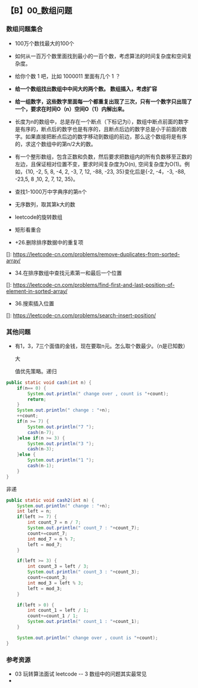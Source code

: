 ## 【B】00_数组问题



###  数组问题集合

- 100万个数找最大的100个
- 如何从一百万个数里面找到最小的一百个数，考虑算法的时间复杂度和空间复杂度。
- 给你个数 1 吧，比如 1000011 里面有几个 1 ？
- **给一个数组找出数组中中间大的两个数。** **数组插入，考虑扩容**
- **给一组数字，这些数字里面每一个都重复出现了三次，只有一个数字只出现了一个，要求在时间O（n）空间O（1）内解出来。**
- 长度为n的数组中，总是存在一个断点（下标记为i），数组中断点前面的数字是有序的，断点后的数字也是有序的，且断点后边的数字总是小于前面的数字。如果直接把断点后边的数字移动到数组的前边，那么这个数组将是有序的，求这个数组中的第n/2大的数。
- 有一个整形数组，包含正数和负数，然后要求把数组内的所有负数移至正数的左边，且保证相对位置不变，要求时间复杂度为O(n), 空间复杂度为O(1)。例如，{10, -2, 5, 8, -4, 2, -3, 7, 12, -88, -23, 35}变化后是{-2, -4，-3, -88, -23,5, 8 ,10, 2, 7, 12, 35}。
- 查找1-1000万中字典序的第n个
- 无序数列，取其第k大的数
- leetcode的旋转数组
- 矩形看重合 

- +26.删除排序数据中的重复项

[]: https://leetcode-cn.com/problems/remove-duplicates-from-sorted-array/

- 34.在排序数组中查找元素第一和最后一个位置

[]: https://leetcode-cn.com/problems/find-first-and-last-position-of-element-in-sorted-array/

- 36.搜索插入位置

[]: https://leetcode-cn.com/problems/search-insert-position/











### 其他问题

- 有1，3，7三个面值的金钱，现在要取n元。怎么取个数最少。（n是已知数）

  大
  
  
  
  值优先策略。递归

```java
public static void cash(int n) {
	if(n== 0) {
		System.out.println(" change over , count is "+count);
		return;
	}
	System.out.println(" change : "+n);
	++count;
	if(n >= 7) {
		System.out.println("7 ");
		cash(n-7);
	}else if(n >= 3) {
		System.out.println("3 ");
		cash(n-3);
	}else {
		System.out.println("1 ");
		cash(n-1);
	}
}
```
非递

```java
public static void cash2(int n) {
	System.out.println(" change : "+n);
	int left = n;
	if(left >= 7) {
		int count_7 = n / 7;
		System.out.println(" count_7 : "+count_7);
		count+=count_7;
		int mod_7 = n % 7;
		left = mod_7;
	}

	if(left >= 3) {
		int count_3 = left / 3;
		System.out.println(" count_3 : "+count_3);
		count+=count_3;
		int mod_3 = left % 3;
		left = mod_3;
	}

	if(left > 0) {
		int count_1 = left / 1;
		count+=count_1 / 1;
		System.out.println(" count_1 : "+count_1);
	}

	System.out.println(" change over , count is "+count);
}
```
### 参考资源

- 03 玩转算法面试 leetcode -- 3 数组中的问题其实最常见
- 
